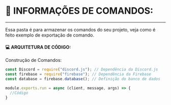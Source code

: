 # :file_folder: **INFORMAÇÕES DE COMANDOS:**
---
Essa pasta é para armazenar os comandos do seu projeto, veja como é feito exemplo de exportação de comando.

#### :computer: ARQUITETURA DE CÓDIGO: 

Construção de Comandos:
```javascript
const Discord = require("discord.js"); // Dependência da Discord.js
const firebase = require("firebase"); // Dependência da Firebase
const database = firebase.database(); // Definição do banco de dados

module.exports.run = async (client, message, args) => {
  //Código
} 
```

